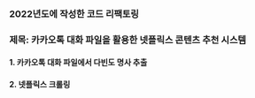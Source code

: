 ### 2022년도에 작성한 코드 리팩토링

### 제목: 카카오톡 대화 파일을 활용한 넷플릭스 콘텐츠 추천 시스템
#### 1. 카카오톡 대화 파일에서 다빈도 명사 추출
#### 2. 넷플릭스 크롤링 